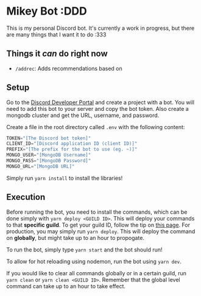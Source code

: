 # Mikey Bot :DDD

This is my personal Discord bot. It's currently a work in progress, but there are many things that I want it to do :333

## Things it *can* do right now

- `/addrec`: Adds recommendations based on 

## Setup

Go to the [Discord Developer Portal](https://discord.com/developers) and create a project with a bot. You will need to add this bot to your server and copy the bot token. Also create a mongodb cluster and get the URL, username, and password.

Create a file in the root directory called `.env` with the following content:

```js
TOKEN="[The Discord bot token]"
CLIENT_ID="[Discord application ID (client ID)]"
PREFIX="[The prefix for the bot to use (eg. ~)]"
MONGO_USER="[MongoDB Username]"
MONGO_PASS="[MongoDB Password]"
MONGO_URL="[MongoDB URL]"
```

Simply run `yarn install` to install the libraries!

## Execution

Before running the bot, you need to install the commands, which can be done simply with `yarn deploy <GUILD ID>`. This will deploy your commands to that **specific guild**. To get your guild ID, follow the tip on [this page](https://discordjs.guide/creating-your-bot/creating-commands.html#command-deployment-script). For production, you may simply run `yarn deploy`. This will deploy the command on **globally**, but might take up to an hour to propogate.

To run the bot, simply type `yarn start` and the bot should run!

To allow for hot reloading using nodemon, run the bot using `yarn dev`.

If you would like to clear all commands globally or in a certain guild, run `yarn clean` or `yarn clean <GUILD ID>`. Remember that the global level command can take up to an hour to take effect.
